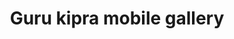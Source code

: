 ---
title: "Guru kipra mobile gallery"
url: /safidon/guru-kipra-mobile-gallery/
shop: mobile phone
---